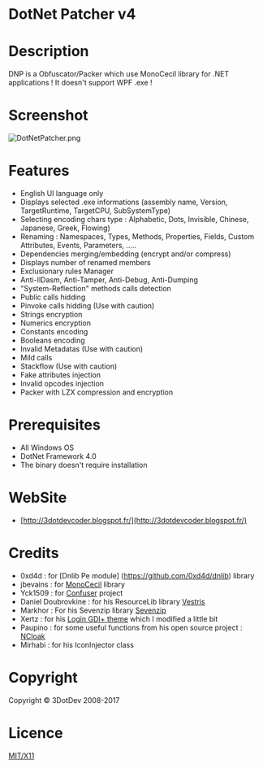 # **DotNet Patcher v4** #

# Description

DNP is a Obfuscator/Packer which use MonoCecil library for .NET applications !
It doesn't support WPF .exe !

# Screenshot

![DotNetPatcher.png](http://i.imgur.com/NtlPr31.gif)


# Features

* English UI language only
* Displays selected .exe informations (assembly name, Version, TargetRuntime, TargetCPU, SubSystemType)
* Selecting encoding chars type : Alphabetic, Dots, Invisible, Chinese, Japanese, Greek, Flowing) 
* Renaming : Namespaces, Types, Methods, Properties, Fields, Custom Attributes, Events, Parameters, ..... 
* Dependencies merging/embedding (encrypt and/or compress)
* Displays number of renamed members
* Exclusionary rules Manager
* Anti-IlDasm, Anti-Tamper, Anti-Debug, Anti-Dumping
* "System-Reflection" methods calls detection
* Public calls hidding 
* Pinvoke calls hidding (Use with caution)
* Strings encryption
* Numerics encryption
* Constants encoding
* Booleans encoding
* Invalid Metadatas (Use with caution)
* Mild calls
* Stackflow (Use with caution)
* Fake attributes injection
* Invalid opcodes injection
* Packer with LZX compression and encryption


# Prerequisites

* All Windows OS
* DotNet Framework 4.0
* The binary doesn't require installation


# WebSite

* [http://3dotdevcoder.blogspot.fr/](http://3dotdevcoder.blogspot.fr/)


# Credits

* 0xd4d : for [Dnlib Pe module] (https://github.com/0xd4d/dnlib) library
* jbevains : for [MonoCecil](https://github.com/jbevain/cecil) library
* Yck1509 : for [Confuser](https://confuser.codeplex.com/) project 
* Daniel Doubrovkine : for his ResourceLib library [Vestris](https://github.com/dblock/resourcelib)
* Markhor : For his Sevenzip library [Sevenzip](https://sevenzipsharp.codeplex.com/)
* Xertz : for his [Login GDI+ theme](http://xertzproductions.weebly.com/login-gdi-theme.html) which I modified a little bit
* Paupino : for some useful functions from his open source project : [NCloak](https://github.com/paupino/ncloak/)
* Mirhabi : for his IconInjector class


# Copyright

Copyright © 3DotDev 2008-2017


# Licence

[MIT/X11](http://en.wikipedia.org/wiki/MIT_License)